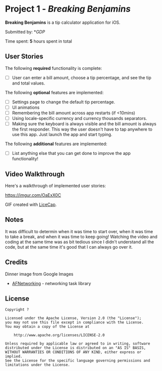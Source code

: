 # Project 1 - *Breaking Benjamins*

**Breaking Benjamins** is a tip calculator application for iOS.

Submitted by: **GDP*

Time spent: **5** hours spent in total

## User Stories

The following **required** functionality is complete:

* [ ] User can enter a bill amount, choose a tip percentage, and see the tip and total values.

The following **optional** features are implemented:
* [ ] Settings page to change the default tip percentage.
* [ ] UI animations
* [ ] Remembering the bill amount across app restarts (if <10mins)
* [ ] Using locale-specific currency and currency thousands separators.
* [ ] Making sure the keyboard is always visible and the bill amount is always the first responder. This way the user doesn't have to tap anywhere to use this app. Just launch the app and start typing.

The following **additional** features are implemented:

- [ ] List anything else that you can get done to improve the app functionality!

## Video Walkthrough

Here's a walkthrough of implemented user stories:

https://imgur.com/OaExX0C

GIF created with [LiceCap](http://www.cockos.com/licecap/).

## Notes

It was difficult to determin when it was time to start over, when it was time to take a break, and when it was time to keep going!
Watching the video and coding at the same time was as bit tedious since I didn't understand all the code, but at the same time it's good that I can always go over it.

## Credits

Dinner image from Google Images

- [AFNetworking](https://github.com/AFNetworking/AFNetworking) - networking task library

## License

    Copyright ?

    Licensed under the Apache License, Version 2.0 (the "License");
    you may not use this file except in compliance with the License.
    You may obtain a copy of the License at

        http://www.apache.org/licenses/LICENSE-2.0

    Unless required by applicable law or agreed to in writing, software
    distributed under the License is distributed on an "AS IS" BASIS,
    WITHOUT WARRANTIES OR CONDITIONS OF ANY KIND, either express or implied.
    See the License for the specific language governing permissions and
    limitations under the License.
